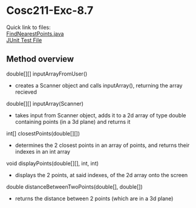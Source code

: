 # Cosc211-Exc-8.7
Quick link to files:
<br>
[FindNearestPoints.java](Excercise-8.7/src/pkg/FindNearestPoints.java)
<br>
[JUnit Test File](Excercise-8.7/test/pkg/FindNearestPointsTest.java)
## Method overview
double[][] inputArrayFromUser()
- creates a Scanner object and calls inputArray(), returning the array recieved

double[][] inputArray(Scanner)
- takes input from Scanner object, adds it to a 2d array of type double containing points (in a 3d plane) and returns it

int[] closestPoints(double[][])
- determines the 2 closest points in an array of points, and returns their indexes in an int array

void displayPoints(double[][], int, int)
- displays the 2 points, at said indexes, of the 2d array onto the screen

double distanceBetweenTwoPoints(double[], double[])
- returns the distance between 2 points (which are in a 3d plane)

